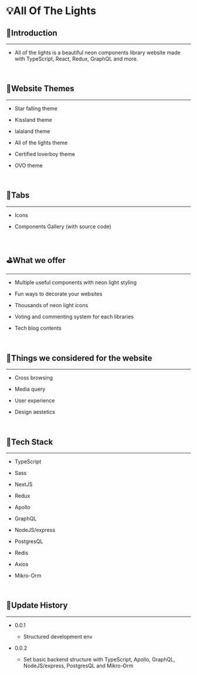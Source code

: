 # 💡All Of The Lights

## 🎍Introduction

---

- All of the lights is a beautiful neon components library website made with TypeScript, React, Redux, GraphQL and more.

<br/>

## 💟Website Themes

---

- Star falling theme

- Kissland theme

- lalaland theme

- All of the lights theme

- Certified loverboy theme

- OVO theme

<br/>

## 🌟Tabs

---

- Icons

- Components Gallery (with source code)

<br/>

## ⛳What we offer

---

- Multiple useful components with neon light styling

- Fun ways to decorate your websites

- Thousands of neon light icons

- Voting and commenting system for each libraries

- Tech blog contents

<br/>

## 👷Things we considered for the website

---

- Cross browsing

- Media query

- User experience

- Design aestetics

<br/>

## 🔧Tech Stack

---

- TypeScript

- Sass

- NextJS

- Redux

- Apollo

- GraphQL

- NodeJS/express

- PostgresQL

- Redis

- Axios

- Mikro-Orm

<br/>

## 🎯Update History

---

- 0.0.1

  - Structured development env

- 0.0.2

  - Set basic backend structure with TypeScript, Apollo, GraphQL, NodeJS/express, PostgresQL and Mikro-Orm
